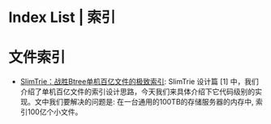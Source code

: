# Index List | 索引

# 文件索引

- [SlimTrie：战胜Btree单机百亿文件的极致索引](https://mp.weixin.qq.com/s/QSnKJCtbZCbW0ymsvY8IFQ): SlimTrie 设计篇 [1] 中，我们介绍了单机百亿文件的索引设计思路，今天我们来具体介绍下它代码级别的实现。文中我们要解决的问题是: 在一台通用的100TB的存储服务器的内存中, 索引100亿个小文件。